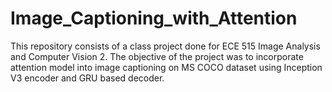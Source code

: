 # Image_Captioning_with_Attention

This repository consists of a class project done for ECE 515 Image Analysis and Computer Vision 2. The objective of the project was to incorporate attention model into image captioning on MS COCO dataset using Inception V3 encoder and GRU based decoder.
